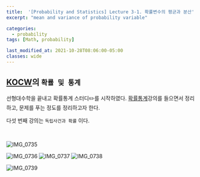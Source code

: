 ```yaml
---
title:  '[Probability and Statistics] Lecture 3-1. 확률변수의 평균과 분산'
excerpt: "mean and variance of probability variable"

categories:
  - probability
tags: [Math, probability]

last_modified_at: 2021-10-28T08:06:00-05:00
classes: wide
---
```


## [KOCW](http://kocw.net/home/search/search.do?open_top_select=znAll&as=pop&query=%EC%A0%84%EC%9E%90%EA%B8%B0%ED%95%99&popKey=y)의 `확률 및 통계` 


선형대수학을 끝내고 확률통계 스터디✏️를 시작하였다. [확률통계](http://www.kocw.net/home/search/kemView.do?kemId=1056974)강의를 들으면서 정리하고, 문제를 푸는 정도를 정리하고자 한다.

다섯 번째 강의는 `독립사건과 확률` 이다. 


<br>

![IMG_0735](https://user-images.githubusercontent.com/53431568/139103532-e65eb277-1288-4495-9493-ba8b099e11e3.jpg)

![IMG_0736](https://user-images.githubusercontent.com/53431568/139103550-b0532057-3c84-46a3-ad54-f4fd1f84231f.jpg)
![IMG_0737](https://user-images.githubusercontent.com/53431568/139103557-4fe6c99a-941e-4488-bb24-c5fa92ee12f4.jpg)
![IMG_0738](https://user-images.githubusercontent.com/53431568/139103564-3d5687aa-4118-478b-9a7e-8616e8eb7ee7.jpg)

![IMG_0739](https://user-images.githubusercontent.com/53431568/139103566-3dde7cb7-41f9-46ab-aff5-d51f1c7e6ab9.jpg)



